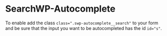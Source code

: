 # SearchWP-Autocomplete

To enable add the class `class=".swp-autocomplete__search"` to your form and be sure that the input you want to be autocompleted has the id `id="s"`.